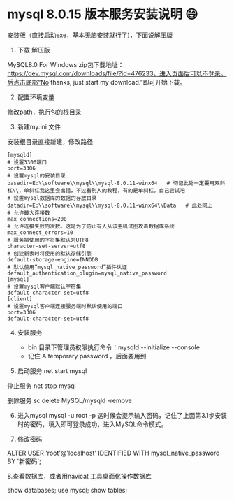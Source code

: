 # mysql 8.0.15 版本服务安装说明 😄

安装版（直接启动exe，基本无脑安装就行了)，下面说解压版

1. 下载 解压版

MySQL8.0 For Windows zip包下载地址：https://dev.mysql.com/downloads/file/?id=476233，进入页面后可以不登录。后点击底部“No thanks, just start my download.”即可开始下载。


2. 配置环境变量

修改path，执行包的根目录

3. 新建my.ini 文件


安装根目录直接新建，修改路径

```
[mysqld]
# 设置3306端口
port=3306
# 设置mysql的安装目录
basedir=E:\\software\\mysql\\mysql-8.0.11-winx64   # 切记此处一定要用双斜杠\\，单斜杠我这里会出错，不过看别人的教程，有的是单斜杠。自己尝试吧
# 设置mysql数据库的数据的存放目录
datadir=E:\\software\\mysql\\mysql-8.0.11-winx64\\Data   # 此处同上
# 允许最大连接数
max_connections=200
# 允许连接失败的次数。这是为了防止有人从该主机试图攻击数据库系统
max_connect_errors=10
# 服务端使用的字符集默认为UTF8
character-set-server=utf8
# 创建新表时将使用的默认存储引擎
default-storage-engine=INNODB
# 默认使用“mysql_native_password”插件认证
default_authentication_plugin=mysql_native_password
[mysql]
# 设置mysql客户端默认字符集
default-character-set=utf8
[client]
# 设置mysql客户端连接服务端时默认使用的端口
port=3306
default-character-set=utf8
```

4. 安装服务
    * bin 目录下管理员权限执行命令：mysqld --initialize --console
    * 记住 A temporary password ，后面要用到

5. 启动服务
net start mysql
  
停止服务 net stop mysql

删除服务 sc delete MySQL/mysqld -remove

6. 进入mysql
mysql -u root -p 这时候会提示输入密码，记住了上面第3.1步安装时的密码，填入即可登录成功，进入MySQL命令模式。

7. 修改密码

ALTER USER 'root'@'localhost' IDENTIFIED WITH mysql_native_password BY '新密码'; 


8.查看数据库，或者用navicat 工具桌面化操作数据库

show databases;
use mysql;
show tables;